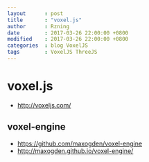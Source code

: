 ```yaml
---
layout      : post
title       : "voxel.js"
author      : Rzning
date        : 2017-03-26 22:00:00 +0800
modified    : 2017-03-26 22:00:00 +0800
categories  : blog VoxelJS
tags        : VoxelJS ThreeJS
---
```


voxel.js
========

- <http://voxeljs.com/>


## voxel-engine

- <https://github.com/maxogden/voxel-engine>
- <http://maxogden.github.io/voxel-engine/>